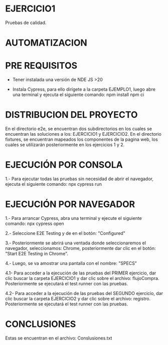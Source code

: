 # EJERCICIO1
Pruebas de calidad.
# AUTOMATIZACION 

# PRE REQUISITOS

- Tener instalada una versión de NDE JS >20

- Instala Cypress, para ello dirígete a la carpeta EJEMPLO1, luego abre una terminal y ejecuta el siguiente comando:
npm install
npm ci

# DISTRIBUCION DEL PROYECTO

En el directorio e2e, se encuentran dos subdirectorios en los cuales se encuentran las soluciones a los: EJERCICIO1 y EJERCICIO2.
En el directorio fixtures, se encuentran mapeados los componentes de la pagina web, los cuales se utilizarán posteriormente en los ejercicios 1 y 2.
# EJECUCIÓN POR CONSOLA
1.- Para ejecutar todas las pruebas sin necesidad de abrir el navegador, ejecuta el siguiente comando:
npx cypress run

# EJECUCIÓN POR NAVEGADOR

1.- Para arrancar Cypress, abra una terminal y ejecute el siguiente comando:
npx cypress open

2.- Seleccione E2E Testing y de en el botón: "Configured"

3.- Posteriormente se abrirá una ventada donde seleccionaremos el navegador, seleccionamos: Chrome, posteriormente dar clic en el botón: "Start E2E Testing in Chrome".

4.- Luego, se va amostrar una pantalla con el nombre: "SPECS"

4.1- Para acceder a la ejecución de las pruebas del PRIMER ejercicio, dar clic buscar la carpeta EJERCICIO1 y dar clic sobre el archivo: flujoCompra. Posteriormente se ejecutará el test runner con las pruebas.

4.2- Para acceder a la ejecución de las pruebas del SEGUNDO ejercicio, dar clic buscar la carpeta EJERCICIO2 y dar clic sobre el archivo: registro. Posteriormente se ejecutará el test runner con las pruebas.

# CONCLUSIONES
Estas se encuentran en el archivo: Conslusiones.txt

